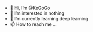 - 👋 Hi, I’m @KeGoGo
- 👀 I’m interested in nothing
- 🌱 I’m currently learning deep learning 
- 📫 How to reach me ...

<!---
KeGoGo/KeGoGo is a ✨ special ✨ repository because its `README.md` (this file) appears on your GitHub profile.
You can click the Preview link to take a look at your changes.
--->
